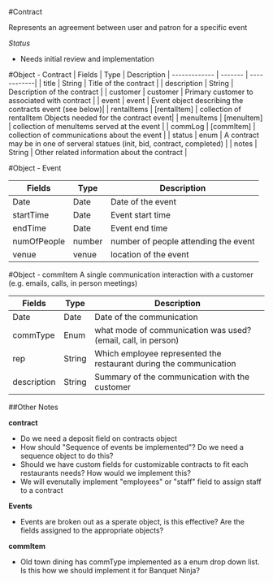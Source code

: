 #Contract

Represents an agreement between user and patron for a specific event

*Status*
 - Needs initial review and implementation

#Object - Contract
| Fields        | Type          | Description
| ------------- | -------       | ------------|
| title         | String        | Title of the contract |
| description   | String        | Description of the contract |
| customer      | customer      | Primary customer to associated with contract |
| event         | event         | Event object describing the contracts event (see below)|
| rentalItems   | [rentalItem]  | collection of rentalItem Objects needed for the contract event|
| menuItems     | [menuItem]    | collection of menuItems served at the event |
| commLog       | [commItem]    | collection of communications about the event |
| status        | enum          | A contract may be in one of serveral statues (init, bid, contract, completed) |
| notes         | String        | Other related information about the contract |

#Object - Event

| Fields        | Type          | Description
| ------------- | -------       | ------------|
| Date          | Date          | Date of the event |
| startTime     | Date          | Event start time |
| endTime       | Date          | Event end time |
| numOfPeople   | number        | number of people attending the event |
| venue         | venue         | location of the event |

#Object - commItem
A single communication interaction with a customer (e.g. emails, calls, in person meetings)

| Fields        | Type          | Description
| ------------- | -------       | ------------|
| Date          | Date          | Date of the communication |
| commType      | Enum          | what mode of communication was used? (email, call, in person) |
| rep           | String        | Which employee represented the restaurant during the communication |
| description   | String        | Summary of the communication with the customer |



##Other Notes

**contract**
- Do we need a deposit field on contracts object
- How should "Sequence of events be implemented"? Do we need a sequence object to do this?
- Should we have custom fields for customizable contracts to fit each restaurants needs? How would we implement this?
- We will evenutally implement "employees" or "staff" field to assign staff to a contract

**Events**
- Events are broken out as a sperate object, is this effective? Are the fields assigned to the appropriate objects?

**commItem**
- Old town dining has commType implemented as a enum drop down list. Is this how we should implement it for Banquet Ninja?

